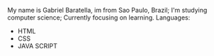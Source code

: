 My name is Gabriel Baratella, im from Sao Paulo, Brazil;
I'm studying computer science;
Currently focusing on learning.
Languages:
- HTML
- CSS
- JAVA SCRIPT
